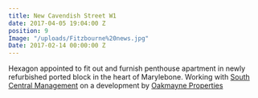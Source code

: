 ```yaml
---
title: New Cavendish Street W1
date: 2017-04-05 19:04:00 Z
position: 9
Image: "/uploads/Fitzbourne%20news.jpg"
Date: 2017-02-14 00:00:00 Z
---
```


Hexagon appointed to fit out and furnish penthouse apartment in newly refurbished ported block in the heart of Marylebone. Working with [South Central Management](http://www.scmanagement.co.uk/what-we-do/) on a development by [Oakmayne Properties](http://oakmayneproperties.com/oakmayne-bespoke/)